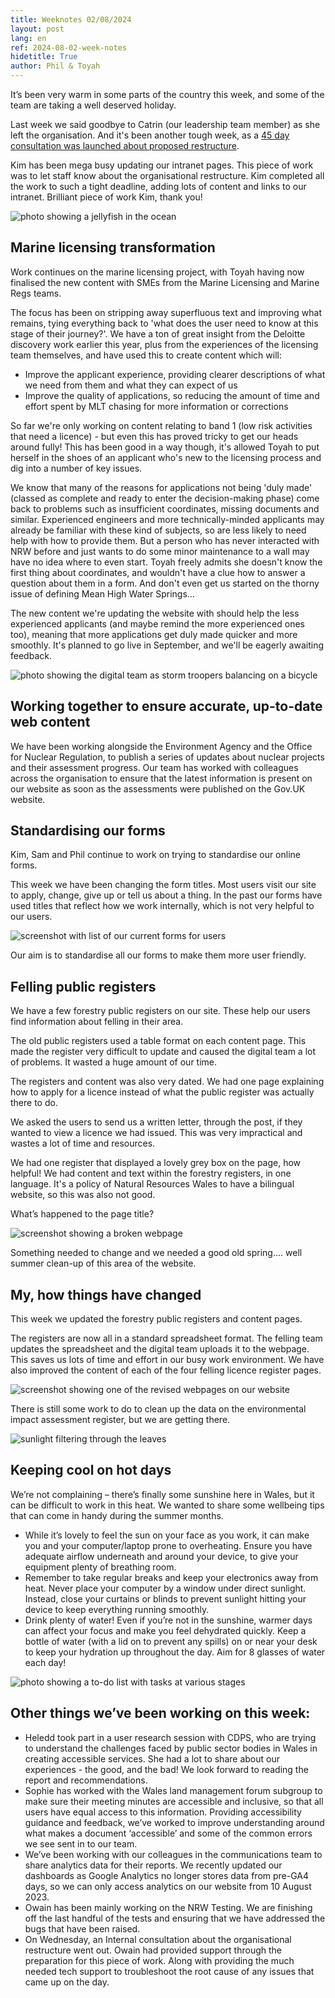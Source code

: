 ```yaml
---
title: Weeknotes 02/08/2024
layout: post
lang: en
ref: 2024-08-02-week-notes
hidetitle: True
author: Phil & Toyah
---
```


It’s been very warm in some parts of the country this week, and some of the team are taking a well deserved holiday. 

Last week we said goodbye to Catrin (our leadership team member) as she left the organisation. And it's been another tough week, as a [45 day consultation was launched about proposed restructure](https://ymgynghori.cyfoethnaturiol.cymru/corporate-strategy/case-for-change/).

Kim has been mega busy updating our intranet pages. This piece of work was to let staff know about the organisational restructure. Kim completed all the work to such a tight deadline, adding lots of content and links to our intranet. Brilliant piece of work Kim, thank you!

![photo showing a jellyfish in the ocean](https://github.com/nrw-digital/week-notes/blob/685893d77849ff851656ff7ade548d58b7ee96b6/images/animals-1846546_1280.jpg?raw=true) 

## Marine licensing transformation
 
Work continues on the marine licensing project, with Toyah having now finalised the new content with SMEs from the Marine Licensing and Marine Regs teams.
 
The focus has been on stripping away superfluous text and improving what remains, tying everything back to 'what does the user need to know at this stage of their journey?'. We have a ton of great insight from the Deloitte discovery work earlier this year, plus from the experiences of the licensing team themselves, and have used this to create content which will:
 
+ Improve the applicant experience, providing clearer descriptions of what we need from them and what they can expect of us
+ Improve the quality of applications, so reducing the amount of time and effort spent by MLT chasing for more information or corrections
 
So far we're only working on content relating to band 1 (low risk activities that need a licence) - but even this has proved tricky to get our heads around fully! This has been good in a way though, it's allowed Toyah to put herself in the shoes of an applicant who's new to the licensing process and dig into a number of key issues.
 
We know that many of the reasons for applications not being 'duly made' (classed as complete and ready to enter the decision-making phase) come back to problems such as insufficient coordinates, missing documents and similar. Experienced engineers and more technically-minded applicants may already be familiar with these kind of subjects, so are less likely to need help with how to provide them. But a person who has never interacted with NRW before and just wants to do some minor maintenance to a wall may have no idea where to even start. Toyah freely admits she doesn't know the first thing about coordinates, and wouldn't have a clue how to answer a question about them in a form. And don't even get us started on the thorny issue of defining Mean High Water Springs…
 
The new content we're updating the website with should help the less experienced applicants (and maybe remind the more experienced ones too), meaning that more applications get duly made quicker and more smoothly. It's planned to go live in September, and we'll be eagerly awaiting feedback.

![photo showing the digital team as storm troopers balancing on a bicycle](https://github.com/nrw-digital/week-notes/blob/685893d77849ff851656ff7ade548d58b7ee96b6/images/lego-2310286_1280.jpg?raw=true) 

## Working together to ensure accurate, up-to-date web content

We have been working alongside the Environment Agency and the Office for Nuclear Regulation, to publish a series of updates about nuclear projects and their assessment progress. Our team has worked with colleagues across the organisation to ensure that the latest information is present on our website as soon as the assessments were published on the Gov.UK website.

## Standardising our forms

Kim, Sam and Phil continue to work on trying to standardise our online forms.

This week we have been changing the form titles. Most users visit our site to apply, change, give up or tell us about a thing. In the past our forms have used titles that reflect how we work internally, which is not very helpful to our users.

![screenshot with list of our current forms for users](https://github.com/nrw-digital/week-notes/blob/685893d77849ff851656ff7ade548d58b7ee96b6/images/list%20of%20current%20forms.png?raw=true)

Our aim is to standardise all our forms to make them more user friendly.

## Felling public registers 

We have a few forestry public registers on our site. These help our users find information about felling in their area.

The old public registers used a table format on each content page. This made the register very difficult to update and caused the digital team a lot of problems. It wasted a huge amount of our time. 

The registers and content was also very dated. We had one page explaining how to apply for a licence instead of what the public register was actually there to do.

We asked the users to send us a written letter, through the post, if they wanted to view a licence we had issued. This was very impractical and wastes a lot of time and resources.

We had one register that displayed a lovely grey box on the page, how helpful! We had content and text within the forestry registers, in one language. It's a policy of Natural Resources Wales to have a bilingual website, so this was also not good.

What’s happened to the page title?

![screenshot showing a broken webpage](https://github.com/nrw-digital/week-notes/blob/685893d77849ff851656ff7ade548d58b7ee96b6/images/broken%20webpage%20screenshot.png?raw=true)

Something needed to change and we needed a good old spring…. well summer clean-up of this area of the website.

## My, how things have changed

This week we updated the forestry public registers and content pages. 

The registers are now all in a standard spreadsheet format. The felling team updates the spreadsheet and the digital team uploads it to the webpage. This saves us lots of time and effort in our busy work environment.
We have also improved the content of each of the four felling licence register pages.

![screenshot showing one of the revised webpages on our website](https://github.com/nrw-digital/week-notes/blob/685893d77849ff851656ff7ade548d58b7ee96b6/images/revised%20webpage%20screenshot.png?raw=true)

There is still some work to do to clean up the data on the environmental impact assessment register, but we are getting there.

![sunlight filtering through the leaves](https://github.com/nrw-digital/week-notes/blob/685893d77849ff851656ff7ade548d58b7ee96b6/images/leaves-3089991_1280.jpg?raw=true)

## Keeping cool on hot days

We’re not complaining – there’s finally some sunshine here in Wales, but it can be difficult to work in this heat. We wanted to share some wellbeing tips that can come in handy during the summer months.

+ While it’s lovely to feel the sun on your face as you work, it can make you and your computer/laptop prone to overheating. Ensure you have adequate airflow underneath and around your device, to give your equipment plenty of breathing room.
+ Remember to take regular breaks and keep your electronics away from heat. Never place your computer by a window under direct sunlight. Instead, close your curtains or blinds to prevent sunlight hitting your device to keep everything running smoothly.
+ Drink plenty of water! Even if you’re not in the sunshine, warmer days can affect your focus and make you feel dehydrated quickly. Keep a bottle of water (with a lid on to prevent any spills) on or near your desk to keep your hydration up throughout the day. Aim for 8 glasses of water each day!

![photo showing a to-do list with tasks at various stages](https://github.com/nrw-digital/week-notes/blob/685893d77849ff851656ff7ade548d58b7ee96b6/images/business-4051773_1280.jpg?raw=true)

## Other things we’ve been working on this week:

+ Heledd took part in a user research session with CDPS, who are trying to understand the challenges faced by public sector bodies in Wales in creating accessible services. She had a lot to share about our experiences - the good, and the bad! We look forward to reading the report and recommendations.
+ Sophie has worked with the Wales land management forum subgroup to make sure their meeting minutes are accessible and inclusive, so that all users have equal access to this information. Providing accessibility guidance and feedback, we’ve worked to improve understanding around what makes a document ‘accessible’ and some of the common errors we see sent in to our team.
+ We’ve been working with our colleagues in the communications team to share analytics data for their reports. We recently updated our dashboards as Google Analytics no longer stores data from pre-GA4 days, so we can only access analytics on our website from 10 August 2023. 
+ Owain has been mainly working on the NRW Testing. We are finishing off the last handful of the tests and ensuring that we have addressed the bugs that have been raised. 
+ On Wednesday, an Internal consultation about the organisational restructure went out. Owain had provided support through the preparation for this piece of work. Along with providing the much needed tech support to troubleshoot the root cause of any issues that came up on the day.
